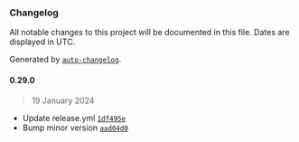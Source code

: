 ### Changelog

All notable changes to this project will be documented in this file. Dates are displayed in UTC.

Generated by [`auto-changelog`](https://github.com/CookPete/auto-changelog).

#### 0.29.0

> 19 January 2024

- Update release.yml [`1df495e`](https://github.com/cristian-rincon/pymetasnap/commit/1df495e74873f036d66cb34650bcc0b078df29bb)
- Bump minor version [`aad04d0`](https://github.com/cristian-rincon/pymetasnap/commit/aad04d00ac577e06761fdb0bf4065de78ca83403)
